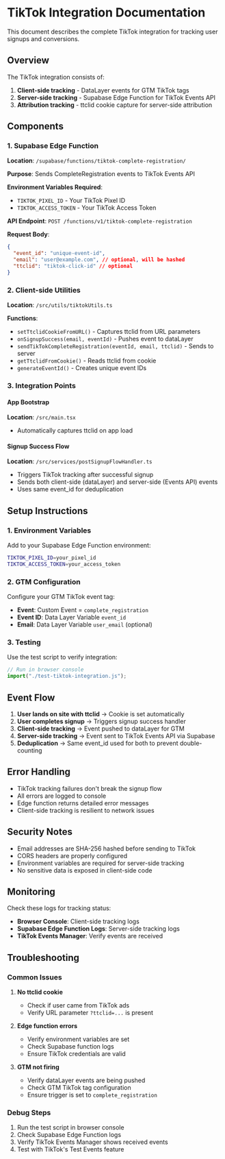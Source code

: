 # TikTok Integration Documentation

This document describes the complete TikTok integration for tracking user signups and conversions.

## Overview

The TikTok integration consists of:

1. **Client-side tracking** - DataLayer events for GTM TikTok tags
2. **Server-side tracking** - Supabase Edge Function for TikTok Events API
3. **Attribution tracking** - ttclid cookie capture for server-side attribution

## Components

### 1. Supabase Edge Function

**Location**: `/supabase/functions/tiktok-complete-registration/`

**Purpose**: Sends CompleteRegistration events to TikTok Events API

**Environment Variables Required**:

- `TIKTOK_PIXEL_ID` - Your TikTok Pixel ID
- `TIKTOK_ACCESS_TOKEN` - Your TikTok Access Token

**API Endpoint**: `POST /functions/v1/tiktok-complete-registration`

**Request Body**:

```json
{
  "event_id": "unique-event-id",
  "email": "user@example.com", // optional, will be hashed
  "ttclid": "tiktok-click-id" // optional
}
```

### 2. Client-side Utilities

**Location**: `/src/utils/tiktokUtils.ts`

**Functions**:

- `setTtclidCookieFromURL()` - Captures ttclid from URL parameters
- `onSignupSuccess(email, eventId)` - Pushes event to dataLayer
- `sendTikTokCompleteRegistration(eventId, email, ttclid)` - Sends to server
- `getTtclidFromCookie()` - Reads ttclid from cookie
- `generateEventId()` - Creates unique event IDs

### 3. Integration Points

#### App Bootstrap

**Location**: `/src/main.tsx`

- Automatically captures ttclid on app load

#### Signup Success Flow

**Location**: `/src/services/postSignupFlowHandler.ts`

- Triggers TikTok tracking after successful signup
- Sends both client-side (dataLayer) and server-side (Events API) events
- Uses same event_id for deduplication

## Setup Instructions

### 1. Environment Variables

Add to your Supabase Edge Function environment:

```bash
TIKTOK_PIXEL_ID=your_pixel_id
TIKTOK_ACCESS_TOKEN=your_access_token
```

### 2. GTM Configuration

Configure your GTM TikTok event tag:

- **Event**: Custom Event = `complete_registration`
- **Event ID**: Data Layer Variable `event_id`
- **Email**: Data Layer Variable `user_email` (optional)

### 3. Testing

Use the test script to verify integration:

```javascript
// Run in browser console
import("./test-tiktok-integration.js");
```

## Event Flow

1. **User lands on site with ttclid** → Cookie is set automatically
2. **User completes signup** → Triggers signup success handler
3. **Client-side tracking** → Event pushed to dataLayer for GTM
4. **Server-side tracking** → Event sent to TikTok Events API via Supabase
5. **Deduplication** → Same event_id used for both to prevent double-counting

## Error Handling

- TikTok tracking failures don't break the signup flow
- All errors are logged to console
- Edge function returns detailed error messages
- Client-side tracking is resilient to network issues

## Security Notes

- Email addresses are SHA-256 hashed before sending to TikTok
- CORS headers are properly configured
- Environment variables are required for server-side tracking
- No sensitive data is exposed in client-side code

## Monitoring

Check these logs for tracking status:

- **Browser Console**: Client-side tracking logs
- **Supabase Edge Function Logs**: Server-side tracking logs
- **TikTok Events Manager**: Verify events are received

## Troubleshooting

### Common Issues

1. **No ttclid cookie**

   - Check if user came from TikTok ads
   - Verify URL parameter `?ttclid=...` is present

2. **Edge function errors**

   - Verify environment variables are set
   - Check Supabase function logs
   - Ensure TikTok credentials are valid

3. **GTM not firing**
   - Verify dataLayer events are being pushed
   - Check GTM TikTok tag configuration
   - Ensure trigger is set to `complete_registration`

### Debug Steps

1. Run the test script in browser console
2. Check Supabase Edge Function logs
3. Verify TikTok Events Manager shows received events
4. Test with TikTok's Test Events feature
